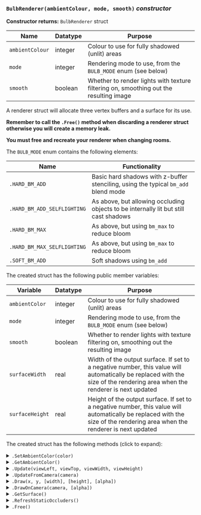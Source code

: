 ### `BulbRenderer(ambientColour, mode, smooth)` ***constructor***

**Constructor returns:** `BulbRenderer` struct

|Name           |Datatype|Purpose                                                                              |
|---------------|--------|-------------------------------------------------------------------------------------|
|`ambientColour`|integer |Colour to use for fully shadowed (unlit) areas                                       |
|`mode`         |integer |Rendering mode to use, from the `BULB_MODE` enum (see below)                         |
|`smooth`       |boolean |Whether to render lights with texture filtering on, smoothing out the resulting image|

A renderer struct will allocate three vertex buffers and a surface for its use.

**Remember to call the `.Free()` method when discarding a renderer struct otherwise you will create a memory leak.**

**You must free and recreate your renderer when changing rooms.**

The `BULB_MODE` enum contains the following elements:

|Name                       |Functionality                                                                       |
|---------------------------|------------------------------------------------------------------------------------|
|`.HARD_BM_ADD`             |Basic hard shadows with z-buffer stenciling, using the typical `bm_add` blend mode  |
|`.HARD_BM_ADD_SELFLIGHTING`|As above, but allowing occluding objects to be internally lit but still cast shadows|
|`.HARD_BM_MAX`             |As above, but using `bm_max` to reduce bloom                                        |
|`.HARD_BM_MAX_SELFLIGHTING`|As above, but using `bm_max` to reduce bloom                                        |
|`.SOFT_BM_ADD`             |Soft shadows using `bm_add`                                                         |

The created struct has the following public member variables:

|Variable       |Datatype|Purpose                                                                                                                                                                   |
|---------------|--------|--------------------------------------------------------------------------------------------------------------------------------------------------------------------------|
|`ambientColor` |integer |Colour to use for fully shadowed (unlit) areas                                                                                                                            |
|`mode`         |integer |Rendering mode to use, from the `BULB_MODE` enum (see below)                                                                                                              |
|`smooth`       |boolean |Whether to render lights with texture filtering on, smoothing out the resulting image                                                                                     |
|`surfaceWidth` |real    |Width of the output surface. If set to a negative number, this value will automatically be replaced with the size of the rendering area when the renderer is next updated |
|`surfaceHeight`|real    |Height of the output surface. If set to a negative number, this value will automatically be replaced with the size of the rendering area when the renderer is next updated|

The created struct has the following methods (click to expand):

<details><summary><code>.SetAmbientColor(color)</code></summary>
&nbsp;

**Returns:** N/A (`undefined`)

|Name |Datatype|Purpose                                       |
|-----|--------|----------------------------------------------|
|color|integer |Colour to use for fully shadowed (unlit) areas|

Sets the ambient light colour.

&nbsp;
</details>

<details><summary><code>.GetAmbientColor()</code></summary>
&nbsp;

**Returns:** Integer, the ambient light colour

|Name|Datatype|Purpose|
|----|--------|-------|
|None|        |       |

&nbsp;
</details>

<details><summary><code>.Update(viewLeft, viewTop, viewWidth, viewHeight)</code></summary>
&nbsp;

**Returns:** N/A (`undefined`)

|Name      |Datatype|Purpose                                                  |
|----------|--------|---------------------------------------------------------|
|viewLeft  |real    |x-coordinate of the top-left corner of the rendering area|
|viewTop   |real    |y-coordinate of the top-left corner of the rendering area|
|viewWidth |real    |Width of the rendering area                              |
|viewHeight|real    |Height of the rendering area                             |

Updates the internal lighting/shadow surface for the renderer struct.

&nbsp;
</details>

<details><summary><code>.UpdateFromCamera(camera)</code></summary>
&nbsp;

**Returns:** N/A (`undefined`)

|Name|Datatype|Purpose|
|----|--------|-------|
|camera|[camera index](https://docs2.yoyogames.com/source/_build/3_scripting/4_gml_reference/cameras%20and%20display/cameras/index.html)|Camera to use to define the light rendering area|

Updates the internal lighting/shadow surface for the renderer struct using the position and dimensions of the provided camera's viewport. Intended to be used alongside `.DrawOnCamera()`.

&nbsp;
</details>

<details><summary><code>.Draw(x, y, [width], [height], [alpha])</code></summary>
&nbsp;

**Returns:** N/A (`undefined`)

|Name      |Datatype|Purpose                                                                                                      |
|----------|--------|-------------------------------------------------------------------------------------------------------------|
|`x`       |real    |x-coordinate to draw at                                                                                      |
|`y`       |real    |y-coordinate to draw at                                                                                      |
|`[width]` |real    |Stretched width of the drawn lighting surface. Defaults to no stretching, using the surface's natural width  |
|`[height]`|real    |Stretched height of the drawn lighting surface. Defaults to no stretching, using the surface's natural height|
|`[alpha]` |real    |Alpha blend value to use, with `0.0` being completely invisible. Defaults to `1.0`                           |

Draws the lighting/shadow surface at the given coordinates, and stretched if desired.

&nbsp;
</details>

</details>

<details><summary><code>.DrawOnCamera(camera, [alpha])</code></summary>
&nbsp;

**Returns:** N/A (`undefined`)

|Name     |Datatype|Purpose                                                                           |
|---------|--------|----------------------------------------------------------------------------------|
|camera   |[camera index](https://docs2.yoyogames.com/source/_build/3_scripting/4_gml_reference/cameras%20and%20display/cameras/index.html)|Camera to use as coordinates to draw the light surface|
|`[alpha]`|real    |Alpha blend value to use, with `0.0` being completely invisible. Defaults to `1.0`|

Draws the lighting/shadow surface on the given camera. Intended to be used alongside `.UpdateFromCamera()`.

&nbsp;
</details>

<details><summary><code>.GetSurface()</code></summary>
&nbsp;

**Returns:** Surface, the lighting surface currently being used by this renderer

|Name|Datatype|Purpose|
|----|--------|-------|
|None|        |       |

This function may return `undefined` if no surface exists for the renderer.

&nbsp;
</details>

<details><summary><code>.RefreshStaticOccluders()</code></summary>
&nbsp;

**Returns:** N/A (`undefined`)

|Name|Datatype|Purpose|
|----|--------|-------|
|None|        |       |

Refreshes this renderer's [static occluders](GML-Functions#bulbstaticoccluderrenderer-constructor), causing the renderer's output to reflect any changes made to its static occluders.

&nbsp;
</details>

<details><summary><code>.Free()</code></summary>
&nbsp;

**Returns:** N/A (`undefined`)

|Name|Datatype|Purpose|
|----|--------|-------|
|None|        |       |

Frees memory associated with the renderer struct (vertex buffers and a surface).

&nbsp;
</details>